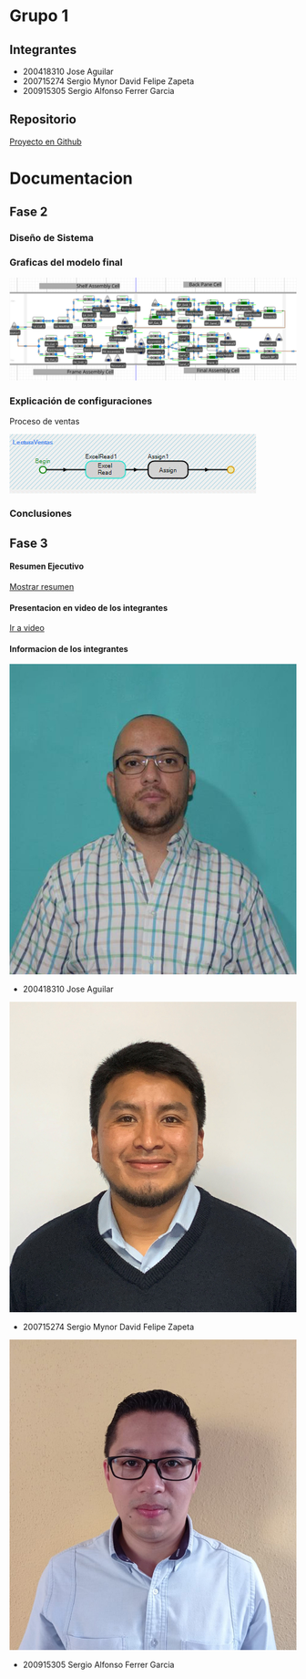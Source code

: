 # Grupo 1

## Integrantes

* 200418310 Jose Aguilar
* 200715274 Sergio Mynor David Felipe Zapeta
* 200915305 Sergio Alfonso Ferrer Garcia

## Repositorio
[Proyecto en Github](https://github.com/szapeta/MYS2_Proyecto_G1)

# Documentacion

## Fase 2

### Diseño de Sistema

### Graficas del modelo final
![](https://raw.githubusercontent.com/szapeta/MYS2_Proyecto_G1/main/img/modelo.jpg)

### Explicación de configuraciones
Proceso de ventas

![](https://raw.githubusercontent.com/szapeta/MYS2_Proyecto_G1/main/img/ventas01.jpg)

### Conclusiones

## Fase 3 

#### Resumen Ejecutivo
[Mostrar resumen](https://raw.githubusercontent.com/szapeta/MYS2_Proyecto_G1/main/docs/resume.pdf)

#### Presentacion en video de los integrantes
[Ir a video](https://youtu.be/vJTDCGPwoQs)

#### Informacion de los integrantes

![](https://raw.githubusercontent.com/szapeta/MYS2_Proyecto_G1/main/img/i01.jpg)
* 200418310 Jose Aguilar

![](https://raw.githubusercontent.com/szapeta/MYS2_Proyecto_G1/main/img/i03.jpg)
* 200715274 Sergio Mynor David Felipe Zapeta

![](https://raw.githubusercontent.com/szapeta/MYS2_Proyecto_G1/main/img/i02.jpg)
* 200915305 Sergio Alfonso Ferrer Garcia
